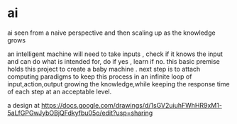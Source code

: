 # ai
ai  seen from a naive perspective and then scaling up as the knowledge grows

an intelligent machine will need to take inputs , check if it knows the input and can do what is intended for,  do if yes , learn if no. this basic premise holds this project to create a baby machine . next step is to attach computing paradigms to keep this process in an infinite loop of input,action,output growing the knowledge,while keeping the response time of each step at an acceptable level.

a design at https://docs.google.com/drawings/d/1sGV2uiuhFWhHR9xM1-5aLfGPGwJybOBjQFdkyfbu05o/edit?usp=sharing
